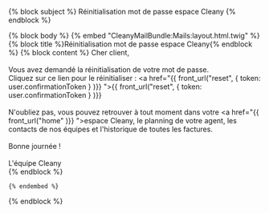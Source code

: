 {% block subject %}
Réinitialisation mot de passe espace Cleany
{% endblock %}

{% block body %}
    {% embed "CleanyMailBundle:Mails:layout.html.twig" %}
        {% block title %}Réinitialisation mot de passe espace Cleany{% endblock %}
        {% block content %}
            Cher client,<br />
            <br />
            Vous avez demandé la réinitialisation de votre mot de passe.<br />
            Cliquez sur ce lien pour le réinitialiser : <a href="{{ front_url("reset", { token: user.confirmationToken } )}}
">{{ front_url("reset", { token: user.confirmationToken } )}}</a><br />
            <br />
            N'oubliez pas, vous pouvez retrouver à tout moment dans votre <a href="{{ front_url("home" )}}
">espace Cleany</a>, le planning de votre agent, les contacts de nos équipes et l'historique de toutes les factures.<br />
            <br />
            Bonne journée !<br />
            <br />
            L'équipe Cleany<br />
        {% endblock %}

    {% endembed %}
{% endblock %}
